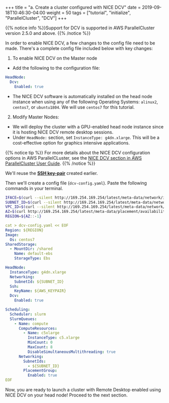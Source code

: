 +++
title = "a. Create a cluster configured with NICE DCV"
date = 2019-09-18T10:46:30-04:00
weight = 50
tags = ["tutorial", "initialize", "ParallelCluster", "DCV"]
+++

{{% notice info %}}Support for DCV is supported in AWS ParallelCluster version 2.5.0 and above.
{{% /notice %}}

In order to enable NICE DCV, a few changes to the config file need to be made. There's a complete config file included below with key changes:

1. To enable NICE DCV on the Master node

 - Add the following to the configuration file:
```yaml
HeadNode:
  Dcv:
    Enabled: true
```

 - The NICE DCV software is automatically installed on the head node instance when using any of the following Operating Systems: `alinux2`, `centos7`, or `ubuntu1804`. We will use `centos7` for this tutorial.
 

2. Modify Master Nodes:

 - We will deploy the cluster with a GPU-enabled head node instance since it is hosting NICE DCV remote desktop sessions. 
 - Under `HeadNode:` section, set `InstanceType: g4dn.xlarge`. This will be a cost-effective option for graphics intensive applications. 

{{% notice tip %}}
For more details about the NICE DCV configuration options in AWS ParallelCLuster, see the [NICE DCV section in AWS ParallelCluster User Guide](https://docs.aws.amazon.com/parallelcluster/latest/ug/dcv-v3.html).
{{% /notice %}}

We'll reuse the [**SSH key-pair**](/02-aws-getting-started/05-key-pair-create.html) created earlier.

Then we'll create a config file (`dcv-config.yaml`). Paste the following commands in your terminal.

```bash
IFACE=$(curl --silent http://169.254.169.254/latest/meta-data/network/interfaces/macs/)
SUBNET_ID=$(curl --silent http://169.254.169.254/latest/meta-data/network/interfaces/macs/${IFACE}/subnet-id)
VPC_ID=$(curl --silent http://169.254.169.254/latest/meta-data/network/interfaces/macs/${IFACE}/vpc-id)
AZ=$(curl http://169.254.169.254/latest/meta-data/placement/availability-zone)
REGION=${AZ::-1}
```

```yaml
cat > dcv-config.yaml << EOF
Region: ${REGION}
Image:
  Os: centos7
SharedStorage:
  - MountDir: /shared
    Name: default-ebs
    StorageType: Ebs

HeadNode:
  InstanceType: g4dn.xlarge
  Networking:
    SubnetId: ${SUBNET_ID}
  Ssh:
    KeyName: ${AWS_KEYPAIR}
  Dcv:
    Enabled: true

Scheduling:
  Scheduler: slurm
  SlurmQueues:
    - Name: compute
      ComputeResources:
        - Name: c5xlarge
          InstanceType: c5.xlarge
          MinCount: 0
          MaxCount: 8
          DisableSimultaneousMultithreading: true
      Networking:
        SubnetIds:
          - ${SUBNET_ID}
        PlacementGroup:
          Enabled: true
EOF
```
Now, you are ready to launch a cluster with Remote Desktop enabled using NICE DCV on your head node! Proceed to the next section.
